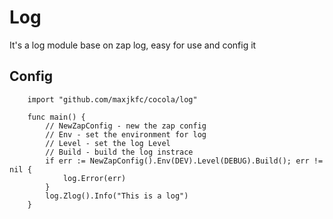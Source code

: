 # Log

It's a log module base on zap log, easy for use and config it

## Config

```golang
    import "github.com/maxjkfc/cocola/log"

    func main() {
        // NewZapConfig - new the zap config
        // Env - set the environment for log
        // Level - set the log Level
        // Build - build the log instrace
	    if err := NewZapConfig().Env(DEV).Level(DEBUG).Build(); err != nil {
	    	log.Error(err)
	    }
        log.Zlog().Info("This is a log")
    }
```
